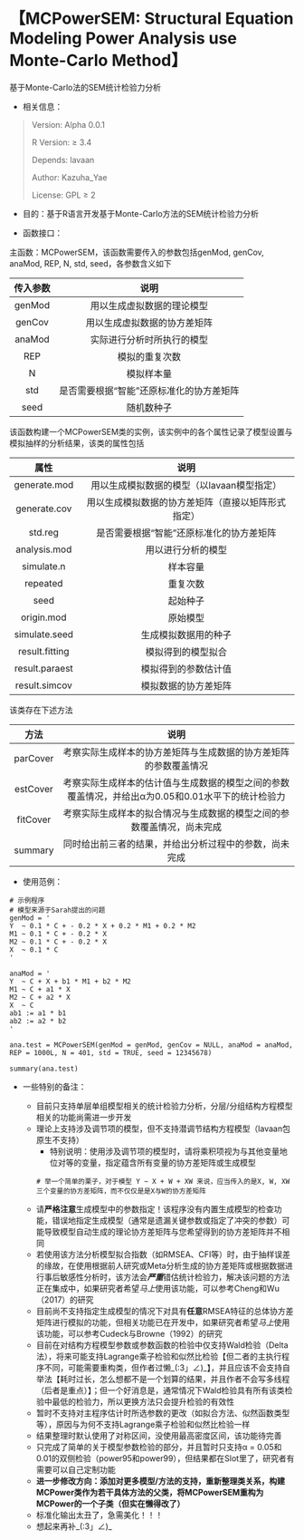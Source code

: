 # 【MCPowerSEM: Structural Equation Modeling Power Analysis use Monte-Carlo Method】

基于Monte-Carlo法的SEM统计检验力分析

* 相关信息：

>Version: Alpha 0.0.1
>
>R Version: ≥ 3.4
>
>Depends: lavaan
>
>Author: Kazuha_Yae
>
>License: GPL ≥ 2

* 目的：基于R语言开发基于Monte-Carlo方法的SEM统计检验力分析

* 函数接口：

主函数：MCPowerSEM，该函数需要传入的参数包括genMod, genCov, anaMod, REP, N, std, seed，各参数含义如下

|传入参数| 说明                                     |
| :----: | :--------------------------------------: |
| genMod | 用以生成虚拟数据的理论模型               |
| genCov | 用以生成虚拟数据的协方差矩阵             |
| anaMod | 实际进行分析时所执行的模型               |
| REP    | 模拟的重复次数                           |
| N      | 模拟样本量                               |
| std    | 是否需要根据“智能”还原标准化的协方差矩阵 |
| seed   | 随机数种子                               |

该函数构建一个MCPowerSEM类的实例，该实例中的各个属性记录了模型设置与模拟抽样的分析结果，该类的属性包括

|         属性 |    说明                                            |
| :----------: | :------------------------------------------------: |
|generate.mod  | 用以生成模拟数据的模型（以lavaan模型指定）         |
|generate.cov  | 用以生成模拟数据的协方差矩阵（直接以矩阵形式指定） |
|std.reg       | 是否需要根据“智能”还原标准化的协方差矩阵           |
|analysis.mod  | 用以进行分析的模型                                 |
|simulate.n    | 样本容量                                           |
|repeated      | 重复次数                                           |
|seed          | 起始种子                                           |
|origin.mod    | 原始模型                                           |
|simulate.seed | 生成模拟数据用的种子                               |
|result.fitting| 模拟得到的模型拟合                                 |
|result.paraest| 模拟得到的参数估计值                               |
|result.simcov | 模拟数据的协方差矩阵                               |

该类存在下述方法

| 方法   |  说明                                                                                             |
| :----: | :------:                                                                                          |
|parCover| 考察实际生成样本的协方差矩阵与生成数据的协方差矩阵的参数覆盖情况                                  |
|estCover| 考察实际生成样本的估计值与生成数据的模型之间的参数覆盖情况，并给出α为0.05和0.01水平下的统计检验力 |
|fitCover| 考察实际生成样本的拟合情况与生成数据的模型之间的参数覆盖情况，尚未完成                            |
|summary | 同时给出前三者的结果，并给出分析过程中的参数，尚未完成                                            |

* 使用范例：

```
# 示例程序
# 模型来源于Sarah提出的问题
genMod = '
Y  ~ 0.1 * C + - 0.2 * X + 0.2 * M1 + 0.2 * M2
M1 ~ 0.1 * C + - 0.2 * X 
M2 ~ 0.1 * C + - 0.2 * X 
X  ~ 0.1 * C
'

anaMod = '
Y  ~ C + X + b1 * M1 + b2 * M2
M1 ~ C + a1 * X 
M2 ~ C + a2 * X 
X  ~ C
ab1 := a1 * b1
ab2 := a2 * b2
'

ana.test = MCPowerSEM(genMod = genMod, genCov = NULL, anaMod = anaMod, REP = 1000L, N = 401, std = TRUE, seed = 12345678)

summary(ana.test)
```

* 一些特别的备注：

   * 目前只支持单层单组模型相关的统计检验力分析，分层/分组结构方程模型相关的功能尚需进一步开发
   * 理论上支持涉及调节项的模型，但不支持潜调节结构方程模型（lavaan包原生不支持）
      * 特别说明：使用涉及调节项的模型时，请将乘积项视为与其他变量地位对等的变量，指定蕴含所有变量的协方差矩阵或生成模型
	  ```
	  # 举一个简单的栗子，对于模型 Y ~ X + W + XW 来说，应当传入的是X, W, XW三个变量的协方差矩阵，而不仅仅是是X与W的协方差矩阵
	  ```
   * 请**严格注意**生成模型中的参数指定！该程序没有内置生成模型的检查功能，错误地指定生成模型（通常是遗漏关键参数或指定了冲突的参数）可能导致模型自动生成的理论协方差矩阵与您希望得到的协方差矩阵并不相同
   * 若使用该方法分析模型拟合指数（如RMSEA、CFI等）时，由于抽样误差的缘故，在使用根据前人研究或Meta分析生成的协方差矩阵或根据数据进行事后敏感性分析时，该方法会***严重***错估统计检验力，解决该问题的方法正在集成中，如果研究者希望*马上*使用该功能，可以参考Cheng和Wu（2017）的研究
   * 目前尚不支持指定生成模型的情况下对具有**任意**RMSEA特征的总体协方差矩阵进行模拟的功能，但相关功能已在开发中，如果研究者希望*马上*使用该功能，可以参考Cudeck与Browne（1992）的研究
   * 目前在对结构方程模型参数或参数函数的检验中仅支持Wald检验（Delta法），将来可能支持Lagrange乘子检验和似然比检验【但二者的主执行程序不同，可能需要重构类，但作者过懒\_(:3」∠)_】，并且应该不会支持自举法【耗时过长，怎么想都不是一个划算的结果，并且作者不会写多线程（后者是重点）】；但一个好消息是，通常情况下Wald检验具有所有该类检验中最低的检验力，所以更换方法只会提升检验的有效性
   * 暂时不支持对主程序估计时所选参数的更改（如拟合方法、似然函数类型等），原因与为何不支持Lagrange乘子检验和似然比检验一样
   * 结果整理时默认使用了对称区间，没使用最高密度区间，该功能待完善
   * 只完成了简单的关于模型参数检验的部分，并且暂时只支持α = 0.05和0.01的双侧检验（power95和power99），但结果都在Slot里了，研究者有需要可以自己定制功能
   * **进一步修改方向：添加对更多模型/方法的支持，重新整理类关系，构建MCPower类作为若干具体方法的父类，将MCPowerSEM重构为MCPower的一个子类（但实在懒得改了）**
   * 标准化输出太丑了，急需美化！！！
   * 想起来再补\_(:3」∠)_   